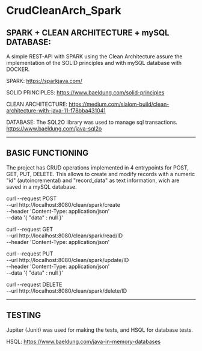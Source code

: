 # CrudCleanArch_Spark

SPARK + CLEAN ARCHITECTURE + mySQL DATABASE:
------------------------------------------------------------------------------------------------------------------------
A simple REST-API with SPARK using the Clean Architecture assure the implementation of the SOLID principles and with mySQL database with DOCKER.

SPARK:
https://sparkjava.com/

SOLID PRINCIPLES:
https://www.baeldung.com/solid-principles

CLEAN ARCHITECTURE:
https://medium.com/slalom-build/clean-architecture-with-java-11-f78bba431041

DATABASE:
The SQL2O library was used to manage sql transactions.
https://www.baeldung.com/java-sql2o


------------------------------------------------------------------------------------------------------------------------
BASIC FUNCTIONING
------------------------------------------------------------------------------------------------------------------------
The project has CRUD operations implemented in 4 entrypoints for POST, GET, PUT, DELETE.
This allows to create and modify records with a numeric "id" (autoincremental) and "record_data" as text information,
wich are saved in a mySQL database.

curl --request POST \
  --url http://localhost:8080/clean/spark/create \
  --header 'Content-Type: application/json' \
  --data '{
	"data" : null
}'

curl --request GET \
  --url http://localhost:8080/clean/spark/read/ID \
  --header 'Content-Type: application/json'
  
curl --request PUT \
  --url http://localhost:8080/clean/spark/update/ID \
  --header 'Content-Type: application/json' \
  --data '{
	"data" : null
}'

curl --request DELETE \
  --url http://localhost:8080/clean/spark/delete/ID


------------------------------------------------------------------------------------------------------------------------
TESTING
------------------------------------------------------------------------------------------------------------------------
Jupiter (Junit) was used for making the tests, and HSQL for database tests.

HSQL: https://www.baeldung.com/java-in-memory-databases
